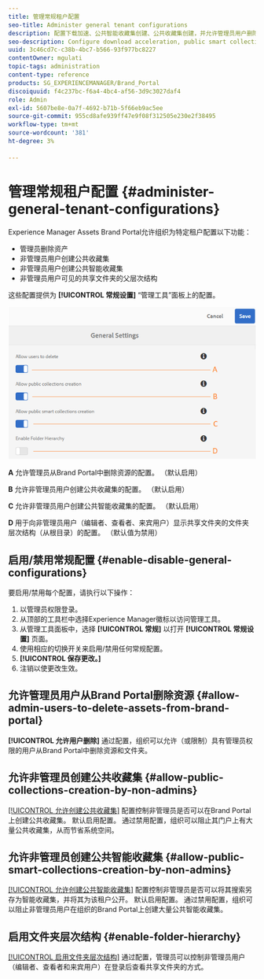 ```yaml
---
title: 管理常规租户配置
seo-title: Administer general tenant configurations
description: 配置下载加速、公共智能收藏集创建、公共收藏集创建，并允许管理员用户删除租户上的资产。
seo-description: Configure download acceleration, public smart collection creation, public collection creation, and enable admin users to delete assets on tenants.
uuid: 3c46cd7c-c38b-4bc7-b566-93f977bc8227
contentOwner: mgulati
topic-tags: administration
content-type: reference
products: SG_EXPERIENCEMANAGER/Brand_Portal
discoiquuid: f4c237bc-f6a4-4bc4-af56-3d9c3027daf4
role: Admin
exl-id: 5607be8e-0a7f-4692-b71b-5f66eb9ac5ee
source-git-commit: 955cd8afe939ff47e9f08f312505e230e2f38495
workflow-type: tm+mt
source-wordcount: '381'
ht-degree: 3%

---
```


# 管理常规租户配置 {#administer-general-tenant-configurations}

Experience Manager Assets Brand Portal允许组织为特定租户配置以下功能：

* 管理员删除资产
* 非管理员用户创建公共收藏集
* 非管理员用户创建公共智能收藏集
* 非管理员用户可见的共享文件夹的父层次结构

这些配置提供为 **[!UICONTROL 常规设置]** “管理工具”面板上的配置。

![](assets/general-config.png)

**A**   允许管理员从Brand Portal中删除资源的配置。 （默认启用）

**B**   允许非管理员用户创建公共收藏集的配置。 （默认启用）

**C**   允许非管理员用户创建公共智能收藏集的配置。 （默认启用）

**D**  用于向非管理员用户（编辑者、查看者、来宾用户）显示共享文件夹的文件夹层次结构（从根目录）的配置。 （默认值为禁用）

## 启用/禁用常规配置 {#enable-disable-general-configurations}

要启用/禁用每个配置，请执行以下操作：

1. 以管理员权限登录。
1. 从顶部的工具栏中选择Experience Manager徽标以访问管理工具。
1. 从管理工具面板中，选择 **[!UICONTROL 常规]** 以打开 **[!UICONTROL 常规设置]** 页面。
1. 使用相应的切换开关来启用/禁用任何常规配置。
1. **[!UICONTROL 保存更改。]**
1. 注销以使更改生效。

## 允许管理员用户从Brand Portal删除资源 {#allow-admin-users-to-delete-assets-from-brand-portal}

**[!UICONTROL 允许用户删除]** 通过配置，组织可以允许（或限制）具有管理员权限的用户从Brand Portal中删除资源和文件夹。

## 允许非管理员创建公共收藏集 {#allow-public-collections-creation-by-non-admins}

[[!UICONTROL 允许创建公共收藏集]](../using/brand-portal-share-collection.md#main-pars-text-1915052376) 配置控制非管理员是否可以在Brand Portal上创建公共收藏集。 默认启用配置。 通过禁用配置，组织可以阻止其门户上有大量公共收藏集，从而节省系统空间。

## 允许非管理员创建公共智能收藏集 {#allow-public-smart-collections-creation-by-non-admins}

[[!UICONTROL 允许创建公共智能收藏集]](../using/brand-portal-searching.md#main-pars-header-500620467) 配置控制非管理员是否可以将其搜索另存为智能收藏集，并将其为该租户公开。 默认启用配置。 通过禁用配置，组织可以阻止非管理员用户在组织的Brand Portal上创建大量公共智能收藏集。

<!-- 
## Allow download acceleration {#allow-download-acceleration}

[[!UICONTROL Allow download acceleration]](../using/accelerated-download.md) configuration lets the organizations to allow accelerated downloads of assets from Brand Portal and shared links, by integrating with IBM Aspera Connect that is an install-on-demand application. The application uses proprietary technology to remove TCP overheads.
-->

## 启用文件夹层次结构 {#enable-folder-hierarchy}

[[!UICONTROL 启用文件夹层次结构]](../using/brand-portal-sharing-folders.md#non-admin-user-access-to-shared-folders) 通过配置，管理员可以控制非管理员用户（编辑者、查看者和来宾用户）在登录后查看共享文件夹的方式。
